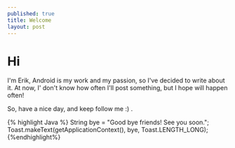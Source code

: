 ```yaml
---
published: true
title: Welcome 
layout: post
---
```

<h1>Hi</h1>
<p>
I'm Erik, Android is my work and my passion, so I've decided to write about it.
At now, I' don't know how often I'll post something, but I hope will happen often!

So, have a nice day, and keep follow me :) .
</p>

{% highlight Java %}
String bye = "Good bye friends! See you soon.";
Toast.makeText(getApplicationContext(), bye, Toast.LENGTH_LONG);
{%endhighlight%}
